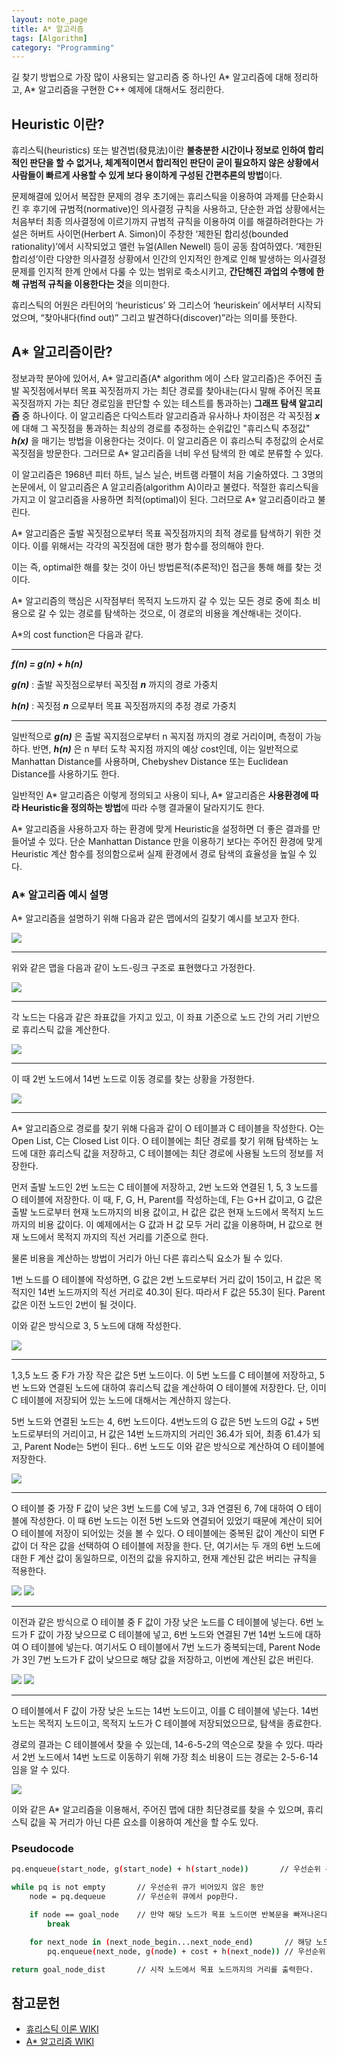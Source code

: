 ```yaml
---
layout: note_page
title: A* 알고리즘
tags: [Algorithm]
category: "Programming"
---
```


길 찾기 방법으로 가장 많이 사용되는 알고리즘 중 하나인 A* 알고리즘에 대해 정리하고, A* 알고리즘을 구현한 C++ 예제에 대해서도 정리한다.

## Heuristic 이란?

휴리스틱(heuristics) 또는 발견법(發見法)이란 **불충분한 시간이나 정보로 인하여 합리적인 판단을 할 수 없거나, 체계적이면서 합리적인 판단이 굳이 필요하지 않은 상황에서 사람들이 빠르게 사용할 수 있게 보다 용이하게 구성된 간편추론의 방법**이다.

문제해결에 있어서 복잡한 문제의 경우 초기에는 휴리스틱을 이용하여 과제를 단순화시킨 후 후기에 규범적(normative)인 의사결정 규칙을 사용하고, 단순한 과업 상황에서는 처음부터 최종 의사결정에 이르기까지 규범적 규칙을 이용하여 이를 해결하려한다는 가설은 허버트 사이먼(Herbert A. Simon)이 주창한 ‘제한된 합리성(bounded rationality)’에서 시작되었고 앨런 뉴얼(Allen Newell) 등이 공동 참여하였다. ‘제한된 합리성’이란 다양한 의사결정 상황에서 인간의 인지적인 한계로 인해 발생하는 의사결정 문제를 인지적 한계 안에서 다룰 수 있는 범위로 축소시키고, **간단해진 과업의 수행에 한해 규범적 규칙을 이용한다는 것**을 의미한다.

휴리스틱의 어원은 라틴어의 ‘heuristicus’ 와 그리스어 ‘heuriskein’ 에서부터 시작되었으며, “찾아내다(find out)” 그리고 발견하다(discover)”라는 의미를 뜻한다.

## A* 알고리즘이란?

정보과학 분야에 있어서, A* 알고리즘(A* algorithm 에이 스타 알고리즘)은 주어진 출발 꼭짓점에서부터 목표 꼭짓점까지 가는 최단 경로를 찾아내는(다시 말해 주어진 목표 꼭짓점까지 가는 최단 경로임을 판단할 수 있는 테스트를 통과하는) **그래프 탐색 알고리즘** 중 하나이다. 이 알고리즘은 다익스트라 알고리즘과 유사하나 차이점은 각 꼭짓점 ***x*** 에 대해 그 꼭짓점을 통과하는 최상의 경로를 추정하는 순위값인 "휴리스틱 추정값" ***h(x)*** 을 매기는 방법을 이용한다는 것이다. 이 알고리즘은 이 휴리스틱 추정값의 순서로 꼭짓점을 방문한다. 그러므로 A* 알고리즘을 너비 우선 탐색의 한 예로 분류할 수 있다.

이 알고리즘은 1968년 피터 하트, 닐스 닐슨, 버트램 라팰이 처음 기술하였다. 그 3명의 논문에서, 이 알고리즘은 A 알고리즘(algorithm A)이라고 불렸다. 적절한 휴리스틱을 가지고 이 알고리즘을 사용하면 최적(optimal)이 된다. 그러므로 A* 알고리즘이라고 불린다.

A* 알고리즘은 출발 꼭짓점으로부터 목표 꼭짓점까지의 최적 경로를 탐색하기 위한 것이다. 이를 위해서는 각각의 꼭짓점에 대한 평가 함수를 정의해야 한다.

이는 즉, optimal한 해를 찾는 것이 아닌 방법론적(추론적)인 접근을 통해 해를 찾는 것이다.

A* 알고리즘의 핵심은 시작점부터 목적지 노드까지 갈 수 있는 모든 경로 중에 최소 비용으로 갈 수 있는 경로를 탐색하는 것으로, 이 경로의 비용을 계산해내는 것이다.

A*의 cost function은 다음과 같다.

---
***f(n) = g(n) + h(n)***

***g(n)*** : 출발 꼭짓점으로부터 꼭짓점 ***n*** 까지의 경로 가중치

***h(n)*** : 꼭짓점 ***n*** 으로부터 목표 꼭짓점까지의 추정 경로 가중치

---

일반적으로 ***g(n)*** 은 출발 꼭지점으로부터 n 꼭지점 까지의 경로 거리이며, 측정이 가능하다.
반면, ***h(n)*** 은 n 부터 도착 꼭지점 까지의 예상 cost인데, 이는 일반적으로 Manhattan Distance를 사용하며, Chebyshev Distance 또는 Euclidean Distance를 사용하기도 한다.

일반적인 A* 알고리즘은 이렇게 정의되고 사용이 되나, A* 알고리즘은 **사용환경에 따라 Heuristic을 정의하는 방법**에 따라 수행 결과물이 달라지기도 한다.

A* 알고리즘을 사용하고자 하는 환경에 맞게 Heuristic을 설정하면 더 좋은 결과를 만들어낼 수 있다. 단순 Manhattan Distance 만을 이용하기 보다는 주어진 환경에 맞게 Heuristic 계산 함수를 정의함으로써 실제 환경에서 경로 탐색의 효율성을 높일 수 있다.

### A* 알고리즘 예시 설명

A* 알고리즘을 설명하기 위해 다음과 같은 맵에서의 길찾기 예시를 보고자 한다.

<img src="/assets/img/posts/221222_astar_1.png">

---

위와 같은 맵을 다음과 같이 노드-링크 구조로 표현했다고 가정한다.

<img src="/assets/img/posts/221222_astar_2.png">

---

각 노드는 다음과 같은 좌표값을 가지고 있고, 이 좌표 기준으로 노드 간의 거리 기반으로 휴리스틱 값을 계산한다.

<img src="/assets/img/posts/221222_astar_3.png">

---

이 때 2번 노드에서 14번 노드로 이동 경로를 찾는 상황을 가정한다.

<img src="/assets/img/posts/221222_astar_4.png">

---

A* 알고리즘으로 경로를 찾기 위해 다음과 같이 O 테이블과 C 테이블을 작성한다. O는 Open List, C는 Closed List 이다. O 테이블에는 최단 경로를 찾기 위해 탐색하는 노드에 대한 휴리스틱 값을 저장하고, C 테이블에는 최단 경로에 사용될 노드의 정보를 저장한다.

먼저 출발 노드인 2번 노드는 C 테이블에 저장하고, 2번 노드와 연결된 1, 5, 3 노드를 O 테이블에 저장한다. 이 때, F, G, H, Parent를 작성하는데, F는 G+H 값이고, G 값은 출발 노드로부터 현재 노드까지의 비용 값이고, H 값은 값은 현재 노드에서 목적지 노드 까지의 비용 값이다. 이 예제에서는 G 값과 H 값 모두 거리 값을 이용하며, H 값으로 현재 노드에서 목적지 까지의 직선 거리를 기준으로 한다.

물론 비용을 계산하는 방법이 거리가 아닌 다른 휴리스틱 요소가 될 수 있다.

1번 노드를 O 테이블에 작성하면, G 값은 2번 노드로부터 거리 값이 15이고, H 값은 목적지인 14번 노드까지의 직선 거리로 40.3이 된다. 따라서 F 값은 55.3이 된다. Parent 값은 이전 노드인 2번이 될 것이다.

이와 같은 방식으로 3, 5 노드에 대해 작성한다.

<img src="/assets/img/posts/221222_astar_5.png">

---

1,3,5 노드 중 F가 가장 작은 값은 5번 노드이다. 이 5번 노드를 C 테이블에 저장하고, 5번 노드와 연결된 노드에 대하여 휴리스틱 값을 계산하여 O 테이블에 저장한다. 단, 이미 C 테이블에 저장되어 있는 노드에 대해서는 계산하지 않는다.

5번 노드와 연결된 노드는 4, 6번 노드이다. 4번노드의 G 값은 5번 노드의 G값 + 5번 노드로부터의 거리이고, H 값은 14번 노드까지의 거리인 36.4가 되어, 최종 61.4가 되고, Parent Node는 5번이 된다.. 6번 노드도 이와 같은 방식으로 계산하여 O 테이블에 저장한다.

<img src="/assets/img/posts/221222_astar_6.png">

---

O 테이블 중 가장 F 값이 낮은 3번 노드를 C에 넣고, 3과 연결된 6, 7에 대하여 O 테이블에 작성한다. 이 때 6번 노드는 이전 5번 노드와 연결되어 있었기 때문에 계산이 되어 O 테이블에 저장이 되어있는 것을 볼 수 있다. O 테이블에는 중복된 값이 계산이 되면 F 값이 더 작은 값을 선택하여 O 테이블에 저장을 한다. 단, 여기서는 두 개의 6번 노드에 대한 F 계산 값이 동일하므로, 이전의 값을 유지하고, 현재 계산된 값은 버리는 규칙을 적용한다.

<img src="/assets/img/posts/221222_astar_7.png">

<img src="/assets/img/posts/221222_astar_8.png">

---

이전과 같은 방식으로 O 테이블 중 F 값이 가장 낮은 노드를 C 테이블에 넣는다. 6번 노드가 F 값이 가장 낮으므로 C 테이블에 넣고, 6번 노드와 연결된 7번 14번 노드에 대하여 O 테이블에 넣는다. 여기서도 O 테이블에서 7번 노드가 중복되는데, Parent Node가 3인 7번 노드가 F 값이 낮으므로 해당 값을 저장하고, 이번에 계산된 값은 버린다.

<img src="/assets/img/posts/221222_astar_9.png">

<img src="/assets/img/posts/221222_astar_10.png">

---

O 테이블에서 F 값이 가장 낮은 노드는 14번 노드이고, 이를 C 테이블에 넣는다. 14번 노드는 목적지 노드이고, 목적지 노드가 C 테이블에 저장되었으므로, 탐색을 종료한다.

경로의 결과는 C 테이블에서 찾을 수 있는데, 14-6-5-2의 역순으로 찾을 수 있다. 따라서 2번 노드에서 14번 노드로 이동하기 위해 가장 최소 비용이 드는 경로는 2-5-6-14 임을 알 수 있다.

<img src="/assets/img/posts/221222_astar_11.png">

이와 같은 A* 알고리즘을 이용해서, 주어진 맵에 대한 최단경로를 찾을 수 있으며, 휴리스틱 값을 꼭 거리가 아닌 다른 요소를 이용하여 계산을 할 수도 있다.

### Pseudocode

```bash
pq.enqueue(start_node, g(start_node) + h(start_node))       // 우선순위 큐에 시작 노드를 삽입한다.

while pq is not empty       // 우선순위 큐가 비어있지 않은 동안
    node = pq.dequeue       // 우선순위 큐에서 pop한다.

    if node == goal_node    // 만약 해당 노드가 목표 노드이면 반복문을 빠져나온다.
        break

    for next_node in (next_node_begin...next_node_end)       // 해당 노드에서 이동할 수 있는 다음 노드들을 보는 동안
        pq.enqueue(next_node, g(node) + cost + h(next_node)) // 우선순위 큐에 다음 노드를 삽입한다.

return goal_node_dist       // 시작 노드에서 목표 노드까지의 거리를 출력한다.
```

## 참고문헌
* [휴리스틱 이론 WIKI](https://ko.wikipedia.org/wiki/%ED%9C%B4%EB%A6%AC%EC%8A%A4%ED%8B%B1_%EC%9D%B4%EB%A1%A0)
* [A* 알고리즘 WIKI](https://ko.wikipedia.org/wiki/A*_%EC%95%8C%EA%B3%A0%EB%A6%AC%EC%A6%98)